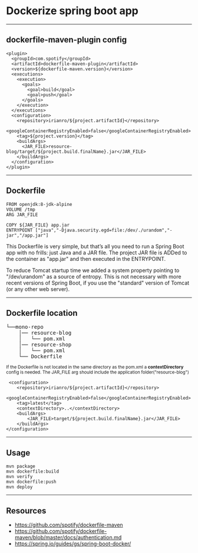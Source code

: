 # Dockerize spring boot app

---

## dockerfile-maven-plugin config

```
<plugin>
  <groupId>com.spotify</groupId>
  <artifactId>dockerfile-maven-plugin</artifactId>
  <version>${dockerfile-maven.version}</version>
  <executions>
    <execution>
      <goals>
        <goal>build</goal>
        <goal>push</goal>
      </goals>
    </execution>
  </executions>
  <configuration>
    <repository>irianro/${project.artifactId}</repository>
    <googleContainerRegistryEnabled>false</googleContainerRegistryEnabled>
    <tag>${project.version}</tag>
    <buildArgs>
      <JAR_FILE>resource-blog/target/${project.build.finalName}.jar</JAR_FILE>
    </buildArgs>
  </configuration>
</plugin>
```

---

## Dockerfile

```
FROM openjdk:8-jdk-alpine
VOLUME /tmp
ARG JAR_FILE

COPY ${JAR_FILE} app.jar
ENTRYPOINT ["java","-Djava.security.egd=file:/dev/./urandom","-jar","/app.jar"]
```

<p>
This Dockerfile is very simple, but that’s all you need to run a Spring Boot app with no frills: just Java and a JAR file. The project JAR file is ADDed to the container as "app.jar" and then executed in the ENTRYPOINT.
</p>

<p>
To reduce Tomcat startup time we added a system property pointing to "/dev/urandom" as a source of entropy. This is not necessary with more recent versions of Spring Boot, if you use the "standard" version of Tomcat (or any other web server).</p>

---

## Dockerfile location


<pre>
└──mono-repo
    │── resource-blog
    │	└── pom.xml
    │── resource-shop
    │	└── pom.xml
    └── Dockerfile
</pre>

<small>If the Dockerfile is not located in the same directory as the pom.xml a <strong>contextDirectory</strong> config is needed.
The JAR_FILE arg should include the application folder("resource-blog")</small>

```
 <configuration>
    <repository>irianro/${project.artifactId}</repository>
    <googleContainerRegistryEnabled>false</googleContainerRegistryEnabled>
    <tag>latest</tag>
    <contextDirectory>..</contextDirectory>
    <buildArgs>
        <JAR_FILE>target/${project.build.finalName}.jar</JAR_FILE>
    </buildArgs>
</configuration>
```               
---

## Usage

```
mvn package
mvn dockerfile:build
mvn verify
mvn dockerfile:push
mvn deploy
```
---

## Resources

- https://github.com/spotify/dockerfile-maven
- https://github.com/spotify/dockerfile-maven/blob/master/docs/authentication.md
- https://spring.io/guides/gs/spring-boot-docker/